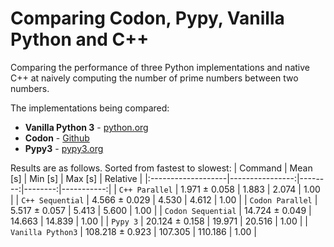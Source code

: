 Comparing Codon, Pypy, Vanilla Python and C++
=============================================

Comparing the performance of three Python implementations and native C++ at naively computing the number of prime numbers between two numbers.

The implementations being compared:
 + **Vanilla Python 3** - [python.org](https://www.python.org/)
 + **Codon** - [Github](https://github.com/exaloop/codon)
 + **Pypy3** - [pypy3.org](https://www.pypy.org/)

Results are as follows. Sorted from fastest to slowest: 
|       Command      |     Mean [s]    | Min [s] | Max [s] |  Relative  |
|:-------------------|----------------:|--------:|--------:|-----------:|
| `C++ Parallel`     | 1.971 ± 0.058   | 1.883   | 2.074   |    1.00    |
| `C++ Sequential`   | 4.566 ± 0.029   | 4.530   | 4.612   |    1.00    |
| `Codon Parallel`   | 5.517 ± 0.057   | 5.413   | 5.600   |    1.00    |
| `Codon Sequential` | 14.724 ± 0.049  | 14.663  | 14.839  |    1.00    |
| `Pypy 3`           | 20.124 ± 0.158  | 19.971  | 20.516  |    1.00    |
| `Vanilla Python3`  | 108.218 ± 0.923 | 107.305 | 110.186 |    1.00    |

